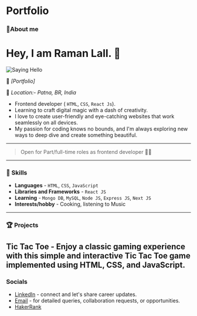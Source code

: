 # Portfolio
### 👋About me
# Hey, I am Raman Lall. 🌟
<img  src="https://media.giphy.com/media/xT0BKpqAaJczduXXJ6/giphy.gif" alt="Saying Hello" />

💪 _[Portfolio]_

📍 _Location:- Patna, BR, India_

 - Frontend developer ( `HTML`, `CSS`, `React Js`).
 - Learning to craft digital magic with a dash of creativity.
 - I love to create user-friendly and eye-catching websites that work seamlessly on all devices.
 - My passion for coding knows no bounds, and I'm always exploring new ways to deep dive and create something beautiful.

---

> Open for Part/full-time roles as frontend developer 🐱‍🏍

---

### 👀 Skills

- **Languages** - `HTML`, `CSS`, `JavaScript`
-  **Libraries and Frameworks** - `React JS`
-  **Learning** - `Mongo DB`, `MySQL`, `Node JS`, `Express JS`, `Next JS`
- **Interests/hobby** - Cooking, listening to Music

------

### 🏆 Projects

Tic Tac Toe - Enjoy a classic gaming experience with this simple and interactive Tic Tac Toe game implemented using HTML, CSS, and JavaScript.
---

### Socials 
- [LinkedIn](https://www.linkedin.com/in/raman-lall) - connect and let's share career updates.
- [Email](mailto:rk004912@gmail.com) - for detailed queries, collaboration requests, or opportunities.
- [HakerRank](https://www.hackerrank.com/Raman_lall)



